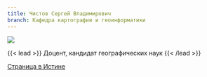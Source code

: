 ```yaml
---
title: Чистов Сергей Владимирович
branch: Кафедра картографии и геоинформатики
---
```

![](img/chsv.jpg)

{{< lead >}} Доцент, кандидат географических наук {{< /lead >}}

[Страница в Истине](https://istina.msu.ru/workers/490090)